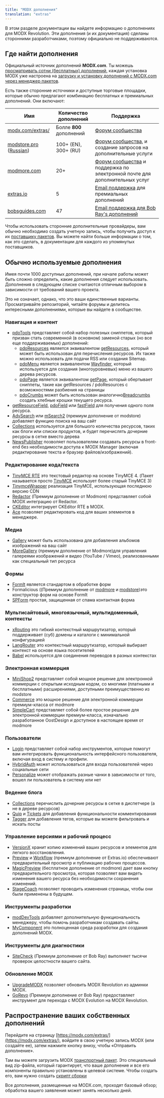 ```yaml
---
title: "MODX дополнения"
translation: "extras"
---
```


В этом разделе документации вы найдете информацию о дополнениях для MODX Revolution. Эти дополнения (и их документация) сделаны сторонними разработчиками, поэтому официально не поддерживаются.

## Где найти дополнения

Официальный источник дополнений **MODX.com**. Ты можешь [просматривать сотни (бесплатных) дополнений](https://modx.com/extras/), каждая установка MODX уже настроена на [загрузку и установку дополнений с MODX.com через менеджер пакетов](building-sites/extras).

Есть также сторонние источники и доступные торговые площадки, которые обычно предлагают комбинацию бесплатных и премиальных дополнений. Они включают:

| Имя                                                                         | Количество дополнений    | Поддержка                                                                                               |
| --------------------------------------------------------------------------- | ------------------------ | ------------------------------------------------------------------------------------------------------- |
| [modx.com/extras/](https://modx.com/extras/)                                | Болле **800** дополнений | [Форум сообщества](https://community.modx.com/)                                                         |
| [modstore.pro](https://en.modstore.pro/) ([Russian](https://modstore.pro/)) | 100+ (EN), 300+ (RU)     | [Форум сообщества](https://modx.pro), и создание запросов на дополнительные услуги                      |
| [modmore.com](https://www.modmore.com/extras/)                              | 20+                      | [Форум сообщества](https://forum.modmore.com) и поддержка по электронной почте для дополнительных услуг |
| [extras.io](https://extras.io/extras/)                                      | 5                        | [Email поддержка](https://extras.io/support/) для премиальных дополнений                                |
| [bobsguides.com](https://bobsguides.com/guide-to-packages.html)             | 47                       | [Email поддержка для Bob Ray's дополнений](https://bobsguides.com/contact-form.html)                    |

Чтобы использовать сторонние дополнительные провайдеры, вам обычно необходимо создать учетную запись, чтобы получить доступ к их [поставщику пакетов](building-sites/extras/providers). Вы можете найти больше информации о том, как это сделать, в документации для каждого из упомянутых поставщиков.

## Обычно используемые дополнения

Имея почти 1000 доступных дополнений, при начале работы может быть сложно определить, какие дополнения следует использовать. Дополнения в следующем списке считаются отличным выбором в зависимости от требований вашего проекта.

Это не означает, однако, что это ваши единственные варианты. Просматривайте репозиторий, читайте форумы и делитесь интересными дополнениями, которые вы найдете в сообществе.

### Навигация и контент

- [pdoTools](https://docs.modx.pro/en/components/pdotools) представляет собой набор полезных сниппетов, который призван стать современной (в основном) заменой старых (но все еще поддерживаемых) дополнений:
  - [pdoResources](https://docs.modx.pro/en/components/pdotools/snippets/pdoresources) является эквивалентом [getResources](extras/getresources), который может быть использован для перечисления ресурсов. Их также можно использовать для подачи RSS или создания Sitemap.
  - [pdoMenu](https://docs.modx.pro/en/components/pdotools/snippets/pdomenu) является эквивалентом [Wayfinder](extras/wayfinder), который используется для создания (многоуровневых) меню из вашего дерева ресурсов.
  - [pdoPage](https://docs.modx.pro/en/components/pdotools/snippets/pdopage) является эквивалентом [getPage](extras/getpage), который обертывает сниппеты, такие как getResources / pdoResources с возможностями разбиения на страницы
  - [pdoCrumbs](https://docs.modx.pro/en/components/pdotools/snippets/pdocrumbs) может быть использован аналогично[Breadcrumbs](extras/breadcrumbs) создать хлебные крошки текущего ресурса.
- [getResourceField](extras/getresourcefield), [pdoField](https://docs.modx.pro/en/components/pdotools/snippets/pdofield) или [fastField](extras/fastfield) для получения одного поля ресурса.
- [AdvSearch](extras/advsearch) или [mSearch2](https://en.modstore.pro/packages/ecommerce/msearch2) (премиум дополнение от modstore) добавляет функцию поиска на ваш сайт
- [Collections](extras/collections) используется для большого количества ресурсов, таких как блоги или списки продуктов, и будет перечислять дочерние ресурсы в сетке вместо дерева
- [NewsPublisher](https://bobsguides.com/newspublisher-tutorial.html) позволяет пользователям создавать ресурсы в front-end без необходимости доступа к MODX Manager (включая редактирование текста и браузер файлов/изображений).

### Редактирование кода/текста

- [TinyMCE RTE](https://modx.com/extras/package/tinymcerichtexteditor) это текстовый редактор на основе TinyMCE 4. (Пакет называется просто [TinyMCE](https://modx.com/extras/package/tinymce) использует более старый TinyMCE 3)
- [TinymceWrapper](https://modx.com/extras/package/tinymcewrapper) реализация TinyMCE, использующая последнюю версию CDN
- [Redactor](https://www.modmore.com/redactor/) (Премиум дополнение от Modmore) представляет собой MODX интеграцию от Redactor.
- [CKEditor](https://modx.com/extras/package/ckeditor) интегрирует CKEditor RTE в MODX.
- [Ace](https://modx.com/extras/package/ace) позволяет редактировать код для ваших элементов в менеджере.

### Медиа

- [Gallery](extras/gallery) может быть использована для добавления альбомов изображений на ваш сайт
- [MoreGallery](https://www.modmore.com/moregallery/) (премиум дополнение от Modmore)для управления галереями изображений и видео (YouTube / Vimeo), реализованными как специальный тип ресурса

### Формы

- [FormIt](extras/formit) является стандартом в обработке форм
- Formalicious ((Премиум дополнение от [modmore](https://www.modmore.com/formalicious/) и [modstore](https://en.modstore.pro/packages/users/formalicious))это конструктор форм на основе FormIt
- [SPForm](https://bobsguides.com/spform-tutorial.html) простая, защищенная от спама контактная форма

### Мультисайтовый, многоязычный, мультидоменный, контексты

- [xRouting](extras/xrouting) это гибкий контекстный маршрутизатор, который поддерживает (суб) домены и каталоги с минимальной конфигурацией
- [LangRouter](extras/langrouter) это контекстный маршрутизатор, который выбирает контекст на основе языка посетителей
- [Babel](extras/babel) используется для соединения переводов в разных контекстах

### Электронная коммерция

- [MiniShop2](https://modstore.pro/packages/ecommerce/minishop2) представляет собой мощное решение для электронной коммерции с открытым исходным кодом, со многими (платными и бесплатными) расширениями, доступными преимущественно из modstore
- [Commerce](https://www.modmore.com/commerce/) это мощное решение для электронной коммерции премиум-класса от modmore
- [SimpleCart](https://www.modmore.com/simplecart/) представляет собой более простое решение для электронной коммерции премиум-класса, изначально разработанное OostDesign и доступное в настоящее время от modmore

### Пользователи

- [Login](extras/login) представляет собой набор инструментов, которые помогут вам интегрировать функциональность интерфейсного пользователя, включая вход в систему и профили.
- [HybridAuth](extras/hybridauth) может использоваться для входа пользователей через социальные сети
- [Personalize](extras/personalize) может отображать разные чанки в зависимости от того, вошел ли пользователь в систему или нет

### Ведение блога

- [Collections](extras/collections) перечислить дочерние ресурсы в сетке в диспетчере (а не в дереве ресурсов)
- [Quip](extras/quip) и [Tickets](https://docs.modx.pro/en/components/tickets) для добавления функциональности комментирования
- [Tagger](extras/tagger) для добавления тегов, которые вы можете фильтровать и искать посты

### Управление версиями и рабочий процесс

- [VersionX](extras/versionx) хранит копию изменений ваших ресурсов и элементов для легкого восстановления.
- [Preview](https://extras.io/extras/preview/) и [Workflow](https://extras.io/extras/workflow/) (премиум дополнение от Extras.io) обеспечивают предварительный просмотр и публикацию рабочих процессов.
- [MagicPreview](https://www.modmore.com/extras/magicpreview/) (бесплатное дополнение от modmore) дает вам кнопку предварительного просмотра, которая позволяет вам видеть изменения вашего ресурса без необходимости сохранения изменений.
- [StageCoach](https://bobsguides.com/stagecoach-tutorial.html) позволяет проводить изменения страницы, чтобы они были применены в будущем.

### Инструменты разработки

- [modDevTools](https://modx.com/extras/package/moddevtools) добавляет дополнительную функциональность менеджеру, чтобы помочь разработчикам создавать сайты.
- [MyComponent](https://bobsguides.com/mycomponent-tutorial.html) это полноценная среда разработки для создания дополнений MODX.

### Инструменты для диагностики

- [SiteCheck](https://bobsguides.com/sitecheck-tutorial.html) (Премиум дополнение от Bob Ray) выполняет тысячи проверок целостности вашего сайта.

### Обновление MODX

- [UpgradeMODX](https://bobsguides.com/upgrade-modx-package.html) позволяет обновить MODX Revolution из админки MODX.
- [GoRevo](https://bobsguides.com/why-choose-gorevo.html) (Премиум дополнение от Bob Ray) предоставляет инструмент для перехода с MODX Evolution на MODX Revolution.

## Распространение ваших собственных дополнений

Перейдите на страницу [https://modx.com/extras/](https://modx.com/extras/), войдите в свою учетную запись MODX (или создайте ее), затем нажмите кнопку внизу, чтобы «Отправить дополнение».

Там вы можете загрузить MODX [транспортный пакет](extending-modx/transport-packages "Транспортный пакет"). Это специальный вид zip-файла, который гарантирует, что ваше дополнение и все его компоненты правильно установлены в целевой системе. Чтобы создать его, вам нужно создать [скрипт сборки](http://rtfm.modx.com/display/revolution20/Creating+a+3rd+Party+Component+Build+Script "Creating a 3rd Party Component Build Script")

Все дополнения, размещенные на MODX.com, проходят базовый обзор; обработка вашего заявления может занять несколько дней.
